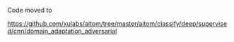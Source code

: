 Code moved to

https://github.com/xulabs/aitom/tree/master/aitom/classify/deep/supervised/cnn/domain_adaptation_adversarial

